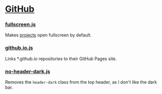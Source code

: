 # [GitHub](https://github.com/)

### [fullscreen.js](https://github.com/pschfr/tampermonkey/blob/master/github/fullscreen.js)
Makes [projects](https://github.com/pschfr/tampermonkey/projects) open fullscreen by default.

### [github.io.js](https://github.com/pschfr/tampermonkey/blob/master/github/github.io.js)
Links *.github.io repositories to their GitHub Pages site.

### [no-header-dark.js](https://github.com/pschfr/tampermonkey/blob/master/github/no-header-dark.js)
Removes the `header-dark` class from the top header, as I don't like the dark bar.
